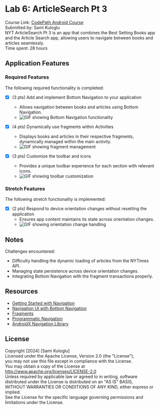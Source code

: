 # Lab 6: ArticleSearch Pt 3  
Course Link: [CodePath Android Course](https://courses.codepath.org/courses/and102/unit/6)  
Submitted by: Sami Kuloglu  
NYT ArticleSearch Pt 3 is an app that combines the Best Setting Books app and the Article Search app, allowing users to navigate between books and articles seamlessly.  
Time spent: 28 hours

## Application Features

### Required Features
The following required functionality is completed:

- [x] (3 pts) Add and implement Bottom Navigation to your application  
    - Allows navigation between books and articles using Bottom Navigation.  
    - ![GIF showing Bottom Navigation functionality](http://i.imgur.com/link/to/your/gif/file.gif)

- [x] (4 pts) Dynamically use fragments within Activities  
    - Displays books and articles in their respective fragments, dynamically managed within the main activity.  
    - ![GIF showing fragment management](http://i.imgur.com/link/to/your/gif/file.gif)

- [x] (3 pts) Customize the toolbar and icons  
    - Provides a unique toolbar experience for each section with relevant icons.  
    - ![GIF showing toolbar customization](http://i.imgur.com/link/to/your/gif/file.gif)

### Stretch Features
The following stretch functionality is implemented:

- [x] (2 pts) Respond to device orientation changes without resetting the application  
    - Ensures app content maintains its state across orientation changes.  
    - ![GIF showing orientation change handling](http://i.imgur.com/link/to/your/gif/file.gif)

## Notes
Challenges encountered:  
- Difficulty handling the dynamic loading of articles from the NYTimes API.
- Managing state persistence across device orientation changes.
- Integrating Bottom Navigation with the fragment transactions properly.

## Resources  
- [Getting Started with Navigation](https://developer.android.com/guide/navigation/navigation-getting-started)  
- [Navigation UI with Bottom Navigation](https://developer.android.com/guide/navigation/navigation-ui)  
- [Fragments](https://developer.android.com/guide/fragments)  
- [Programmatic Navigation](https://developer.android.com/guide/navigation/navigation-programmatic)  
- [AndroidX Navigation Library](https://developer.android.com/jetpack/androidx/releases/navigation)  

## License  
Copyright [2024] [Sami Kuloglu]  
Licensed under the Apache License, Version 2.0 (the "License");  
you may not use this file except in compliance with the License.  
You may obtain a copy of the License at  
    http://www.apache.org/licenses/LICENSE-2.0  
Unless required by applicable law or agreed to in writing, software  
distributed under the License is distributed on an "AS IS" BASIS,  
WITHOUT WARRANTIES OR CONDITIONS OF ANY KIND, either express or implied.  
See the License for the specific language governing permissions and  
limitations under the License.

